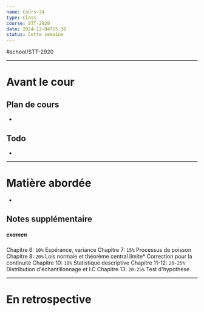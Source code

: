 ```yaml
---
name: Cours-24
type: Class
course: STT-2920
date: 2024-12-04T15:30
status: Cette semaine
---
```

#school/STT-2920 
***
# Avant le cour
## Plan de cours
- 

## Todo
- 

---
# Matière abordée

- 

## Notes supplémentaire

##### examen
Chapitre 6: ``10%``
	Espérance, variance
Chapitre 7: ``15%``
	Processus de poisson
Chapitre 8: ``20%``
	Lois normale et théorème central limite*
		Correction pour la continuité
Chapitre 10: ``10%``
	Statistique descriptive
Chapitre 11-12: ``20-25%``
	Distribution d'échantillonnage et I.C
Chapitre 13: ``20-25%``
	Test d'hypothèse



---
# En retrospective

